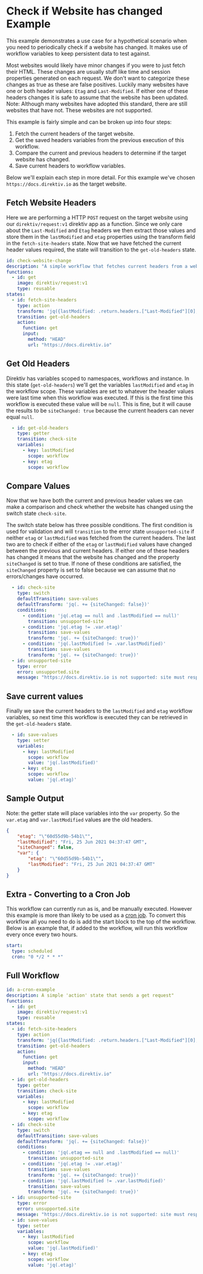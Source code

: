 

# Check if Website has changed Example

This example demonstrates a use case for a hypothetical scenario when you need to periodically check if a website has changed. It makes use of workflow variables to keep persistent data to test against.

Most websites would likely have minor changes if you were to just fetch their HTML. These changes are usually stuff like time and session properties generated on each request. We don't want to categorize these changes as true as these are false positives. Luckily many websites have one or both header values: `Etag` and `Last-Modified`. If either one of these headers changes it is safe to assume that the website has been updated. Note: Although many websites have adopted this standard, there are still websites that have not. These websites are not supported.

This example is fairly simple and can be broken up into four steps:
1. Fetch the current headers of the target website.
2. Get the saved headers variables from the previous execution of this workflow.
3. Compare the current and previous headers to determine if the target website has changed.
4. Save current headers to workflow variables.

Below we'll explain each step in more detail. For this example we've chosen `https://docs.direktiv.io` as the target website.

## Fetch Website Headers
Here we are performing a HTTP `POST` request on the target website using our `direktiv/request:v1` direktiv app as a function. Since we only care about the `Last-Modified` and `Etag` headers we then extract those values and store them in the `lastModified` and `etag` properties using the transform field in the `fetch-site-headers` state. Now that we have fetched the current header values required, the state will transition to the `get-old-headers` state.

```yaml
id: check-website-change
description: "A simple workflow that fetches current headers from a website and compares them to the previously stored headers to determine if it has changed."
functions:
  - id: get
    image: direktiv/request:v1
    type: reusable
states:
  - id: fetch-site-headers
    type: action
    transform: 'jq({lastModified: .return.headers.["Last-Modified"][0], etag: .return.headers.["Etag"][0]})'
    transition: get-old-headers
    action:
      function: get
      input:
        method: "HEAD"
        url: "https://docs.direktiv.io"
```

## Get Old Headers
Direktiv has variables scoped to namespaces, workflows and instance. In this state (`get-old-headers`) we'll get the variables `lastModified` and `etag` in the workflow scope. These variables are set to whatever the header values were last time when this workflow was executed. If this is the first time this workflow is executed these value will be `null`. This is fine, but it will cause the results to be `siteChanged: true` because the current headers can never equal `null`.

```yaml
  - id: get-old-headers
    type: getter
    transition: check-site
    variables:
      - key: lastModified
        scope: workflow
      - key: etag
        scope: workflow
```

## Compare Values
Now that we have both the current and previous header values we can make a comparison and check whether the website has changed using the switch state `check-site`. 

The switch state below has three possible conditions. The first condition is used for validation and will `transition` to the error state `unsupported-site` if neither `etag` or `lastModified` was fetched from the current headers. The last two are to check if either of the `etag` or `lastModified` values have changed between the previous and current headers. If either one of these headers has changed it means that the website has changed and the property `siteChanged` is set to true. If none of these conditions are satisfied,  the `siteChanged` property is set to false because we can assume that no errors/changes have occurred.

```yaml
  - id: check-site
    type: switch
    defaultTransition: save-values
    defaultTransform: 'jq(. += {siteChanged: false})'
    conditions:
      - condition: 'jq(.etag == null and .lastModified == null)'
        transition: unsupported-site
      - condition: 'jq(.etag != .var.etag)'
        transition: save-values
        transform: 'jq(. += {siteChanged: true})'
      - condition: 'jq(.lastModified != .var.lastModified)'
        transition: save-values
        transform: 'jq(. += {siteChanged: true})'
  - id: unsupported-site
    type: error
    error: unsupported.site
    message: "https://docs.direktiv.io is not supported: site must respond with atleast one of these headers: ['Etag', 'Last-Modified']"
```

## Save current values
Finally we save the current headers to the `lastModified` and `etag` workflow variables, so next time this workflow is executed they can be retrieved in the `get-old-headers` state.

```yaml
  - id: save-values
    type: setter
    variables:
      - key: lastModified
        scope: workflow
        value: 'jq(.lastModified)'
      - key: etag
        scope: workflow
        value: 'jq(.etag)'
```

## Sample Output
Note: the getter state will place variables into the `var` property. So the `var.etag` and `var.lastModified` values are the old headers.

```json
{
	"etag": "\"60d55d9b-54b1\"",
	"lastModified": "Fri, 25 Jun 2021 04:37:47 GMT",
	"siteChanged": false,
	"var": {
		"etag": "\"60d55d9b-54b1\"",
		"lastModified": "Fri, 25 Jun 2021 04:37:47 GMT"
	}
}
```

## Extra - Converting to a Cron Job
This workflow can currently run as is, and be manually executed. However this example is more than likely to be used as a [cron job](walkthrough/scheduling.html#cron). To convert this workflow all you need to do is add the start block to the top of the workflow. Below is an example that, if added to the workflow, will run this workflow every once every two hours.

```yaml
start:
  type: scheduled
  cron: "0 */2 * * *"
```

## Full Workflow
```yaml
id: a-cron-example
description: A simple 'action' state that sends a get request"
functions:
  - id: get
    image: direktiv/request:v1
    type: reusable
states:
  - id: fetch-site-headers
    type: action
    transform: 'jq({lastModified: .return.headers.["Last-Modified"][0], etag: .return.headers.["Etag"][0]})'
    transition: get-old-headers
    action:
      function: get
      input: 
        method: "HEAD"
        url: "https://docs.direktiv.io"
  - id: get-old-headers
    type: getter
    transition: check-site
    variables:
      - key: lastModified
        scope: workflow
      - key: etag
        scope: workflow
  - id: check-site
    type: switch
    defaultTransition: save-values
    defaultTransform: 'jq(. += {siteChanged: false})'
    conditions:
      - condition: 'jq(.etag == null and .lastModified == null)'
        transition: unsupported-site
      - condition: 'jq(.etag != .var.etag)'
        transition: save-values
        transform: 'jq(. += {siteChanged: true})'
      - condition: 'jq(.lastModified != .var.lastModified)'
        transition: save-values
        transform: 'jq(. += {siteChanged: true})'
  - id: unsupported-site
    type: error
    error: unsupported.site
    message: "https://docs.direktiv.io is not supported: site must respond with atleast one of these headers: ['Etag', 'Last-Modified']"
  - id: save-values
    type: setter
    variables:
      - key: lastModified
        scope: workflow
        value: 'jq(.lastModified)'
      - key: etag
        scope: workflow
        value: 'jq(.etag)'
```